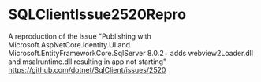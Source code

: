 # SQLClientIssue2520Repro
A reproduction of the issue "Publishing with Microsoft.AspNetCore.Identity.UI and Microsoft.EntityFrameworkCore.SqlServer 8.0.2+ adds webview2Loader.dll and msalruntime.dll resulting in app not starting"
https://github.com/dotnet/SqlClient/issues/2520
